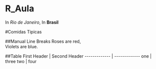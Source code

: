 # R_Aula

In _Rio de Janeiro_,
In **Brasil**


#Comidas Tipicas

##Manual Line Breaks
Roses are red,   
Violets are blue.

##Table
First Header  | Second Header
------------- | -------------
one  | three
two  | four